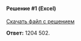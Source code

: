 #### Решение #1 (Excel)

[Скачать файл с решением](https://github.com/Thundiverter/infege2022/raw/main/repofiles/kompege_18.xlsx)

**Ответ:** 1204 502.
